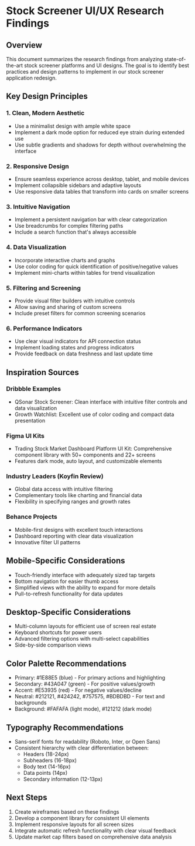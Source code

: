 # Stock Screener UI/UX Research Findings

## Overview
This document summarizes the research findings from analyzing state-of-the-art stock screener platforms and UI designs. The goal is to identify best practices and design patterns to implement in our stock screener application redesign.

## Key Design Principles

### 1. Clean, Modern Aesthetic
- Use a minimalist design with ample white space
- Implement a dark mode option for reduced eye strain during extended use
- Use subtle gradients and shadows for depth without overwhelming the interface

### 2. Responsive Design
- Ensure seamless experience across desktop, tablet, and mobile devices
- Implement collapsible sidebars and adaptive layouts
- Use responsive data tables that transform into cards on smaller screens

### 3. Intuitive Navigation
- Implement a persistent navigation bar with clear categorization
- Use breadcrumbs for complex filtering paths
- Include a search function that's always accessible

### 4. Data Visualization
- Incorporate interactive charts and graphs
- Use color coding for quick identification of positive/negative values
- Implement mini-charts within tables for trend visualization

### 5. Filtering and Screening
- Provide visual filter builders with intuitive controls
- Allow saving and sharing of custom screens
- Include preset filters for common screening scenarios

### 6. Performance Indicators
- Use clear visual indicators for API connection status
- Implement loading states and progress indicators
- Provide feedback on data freshness and last update time

## Inspiration Sources

### Dribbble Examples
- QSonar Stock Screener: Clean interface with intuitive filter controls and data visualization
- Growth Watchlist: Excellent use of color coding and compact data presentation

### Figma UI Kits
- Trading Stock Market Dashboard Platform UI Kit: Comprehensive component library with 50+ components and 22+ screens
- Features dark mode, auto layout, and customizable elements

### Industry Leaders (Koyfin Review)
- Global data access with intuitive filtering
- Complementary tools like charting and financial data
- Flexibility in specifying ranges and growth rates

### Behance Projects
- Mobile-first designs with excellent touch interactions
- Dashboard reporting with clear data visualization
- Innovative filter UI patterns

## Mobile-Specific Considerations
- Touch-friendly interface with adequately sized tap targets
- Bottom navigation for easier thumb access
- Simplified views with the ability to expand for more details
- Pull-to-refresh functionality for data updates

## Desktop-Specific Considerations
- Multi-column layouts for efficient use of screen real estate
- Keyboard shortcuts for power users
- Advanced filtering options with multi-select capabilities
- Side-by-side comparison views

## Color Palette Recommendations
- Primary: #1E88E5 (blue) - For primary actions and highlighting
- Secondary: #43A047 (green) - For positive values/growth
- Accent: #E53935 (red) - For negative values/decline
- Neutral: #212121, #424242, #757575, #BDBDBD - For text and backgrounds
- Background: #FAFAFA (light mode), #121212 (dark mode)

## Typography Recommendations
- Sans-serif fonts for readability (Roboto, Inter, or Open Sans)
- Consistent hierarchy with clear differentiation between:
  - Headers (18-24px)
  - Subheaders (16-18px)
  - Body text (14-16px)
  - Data points (14px)
  - Secondary information (12-13px)

## Next Steps
1. Create wireframes based on these findings
2. Develop a component library for consistent UI elements
3. Implement responsive layouts for all screen sizes
4. Integrate automatic refresh functionality with clear visual feedback
5. Update market cap filters based on comprehensive data analysis
